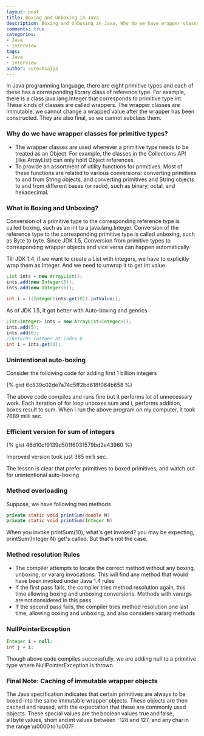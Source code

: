 ```yaml
---
layout: post
title: Boxing and Unboxing in Java
description: Boxing and Unboxing in Java, Why do we have wrapper classes for primitive types?, What is Boxing and Unboxing?, Method overloading
comments: true
categories:
- Java
- Interview
tags:
- Java
- Interview
author: sureshsajja
---
```


In Java programming language, there are eight primitive types and each of these has a corresponding library class of reference type.
For example, there is a class java.lang.Integer that corresponds to primitive type int.
These kinds of classes are called wrappers. The wrapper classes are immutable, we cannot change a wrapped value after the wrapper has been constructed.
They are also final, so we cannot subclass them.

### Why do we have wrapper classes for primitive types?

* The wrapper classes are used whenever a primitive type needs to be treated as an Object. For example, the classes in the Collections API (like ArrayList) can only hold Object references.
* To provide an assortment of utility functions for primitives. Most of these functions are related to various conversions: converting primitives to and from String objects, and converting primitives and String objects to and from different bases (or radix), such as binary, octal, and hexadecimal.

### What is Boxing and Unboxing?

Conversion of a primitive type to the corresponding reference type is called boxing, such as an int to a java.lang.Integer.
Conversion of the reference type to the corresponding primitive type is called unboxing, such as Byte to byte.
Since JDK 1.5, Conversion from primitive types to corresponding wrapper objects and vice versa can happen automatically.

Till JDK 1.4, if we want to create a List with integers, we have to explicitly wrap them as Integer.
And we need to unwrap it to get int value.

```java
List ints = new ArrayList();
ints.add(new Integer(5));
ints.add(new Integer(6));
    
int i = ((Integer)ints.get(0)).intValue();
```
    

As of JDK 1.5, it got better with Auto-boxing and genrics 

```java
List<Integer> ints = new ArrayList<Integer>();
ints.add(5);
ints.add(6);
//Returns integer at index 0
int i = ints.get(0);
```

### Unintentional auto-boxing
Consider the following code for adding first 1 billion integers

{% gist 6c839c02de7a74c5ff2bd618f064b658 %}

The above code compiles and runs fine but it performs lot of unnecessary work.
Each iteration of for loop unboxes sum and i, performs addition, boxes result to sum. 
When i run the above program on my computer, it took 7689 milli sec.

### Efficient version for sum of integers

{% gist 46d10cf9139d501f6031579bd2e43960 %}

Improved version took just 385 milli sec.

The lesson is clear that prefer primitives to boxed primitives, and watch out for unintentional auto-boxing

### Method overloading

Suppose, we have following two methods

```java
private static void printSum(double N)
private static void printSum(Integer N)
```


When you invoke printSum(10), what's get invoked? you may be expecting, printSum(Integer N) get's called. But that's not the case.

### Method resolution Rules

* The compiler attempts to locate the correct method without any boxing, unboxing, or vararg invocations. This will find any method that would have been invoked under Java 1.4 rules
* If the first pass fails, the compiler tries method resolution again, this time allowing boxing and unboxing conversions. Methods with varargs are not considered in this pass
* If the second pass fails, the compiler tries method resolution one last time, allowing boxing and unboxing, and also considers vararg methods

### NullPointerException
 
```java
Integer i = null;
int j = i; 
```

Though above code compiles successfully, we are adding null to a primitive type where NullPointerException is thrown.

### Final Note: Caching of immutable wrapper objects

The Java specification indicates that certain primitives are always to be boxed into the same immutable wrapper objects. These objects are then cached and reused, with the expectation that these are commonly used objects. 
These special values are the boolean values true and false, all byte values, short and int values between -128 and 127, and any char in the range \u0000 to \u007F.
